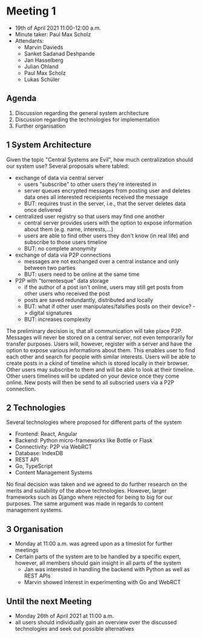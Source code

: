 # Meeting 1

* 19th of April 2021 11:00-12:00 a.m.
* Minute taker: Paul Max Scholz
* Attendants:
	* Marvin Davieds
	* Sanket Sadanad Deshpande
	* Jan Hasselberg
	* Julian Ohland
	* Paul Max Scholz
	* Lukas Schüler

## Agenda

1. Discussion regarding the general system architecture
2. Discussion regarding the technologies for implementation
3. Further organisation

## 1 System Architecture

Given the topic "Central Systems are Evil", how much centralization should our system use? Several proposals where tabled:

* exchange of data via central server
	* users "subscribe" to other users they're interested in
	* server queues encrypted messages from posting user and deletes data ones all interested receipients received the message
	* BUT: requires trust in the server, i.e., that the server deletes data once delivered
* centralized user registry so that users may find one another
	* central server provides users with the option to expose information about them (e.g. name, interests,...)
	* users are able to find other users they don't know (in real life) and subscribe to those users timeline
	* BUT: no complete anonymity
* exchange of data via P2P connections
	* messages are not exchanged over a central instance and only between two parties
	* BUT: users need to be online at the same time
* P2P with "torrentesque" data storage
	* if the author of a post isn't online, users may still get posts from other users who received the post
	* posts are saved redundantly, distributed and locally
	* BUT: what if other user manipulates/falsifies posts on their device? -> digital signatures
	* BUT: increases complexity

The preliminary decision is, that all communication will take place P2P. Messages will never be stored on a central server, not even temporarily for transfer purposes. Users will, however, register with a server and have the option to expose various informations about them. This enables user to find each other and search for people with similar interests. Users will be able to create posts in a cḱind of timeline which is stored locally in their browser. Other users may subscribe to them and will be able to look at their timeline. Other users timelines will be updated on your device once they come online. New posts will then be send to all subscried users via a P2P connection.

## 2 Technologies

Several technologies where proposed for different parts of the system

* Frontend: React, Angular
* Backend: Python micro-frameworks like Bottle or Flask
* Connectivity: P2P via WebRCT
* Database: IndexDB
* REST API
* Go, TypeScript
* Content Management Systems

No final decision was taken and we  agreed to do further research on the merits and suitability of the above technologies. However, larger frameworks such as Django where rejected for being to big for our purposes. The same argument was made in regards to content management systems.

## 3 Organisation

* Monday at 11:00 a.m. was agreed upon as a timeslot for further meetings
* Certain parts of the system are to be handled by a specific expert, however, all members should gain insight in all parts of the system
	* Jan was interested in handling the backend with Python as well as REST APIs
	* Marvin showed interest in experimenting with Go and WebRCT

## Until the next Meeting

* Monday 26th of April 2021 at 11:00 a.m.
* all users should individually gain an overview over the discussed technologies and seek out possible alternatives

